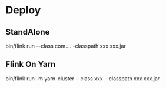 # Deploy
## StandAlone
bin/flink run --class com.... -classpath xxx xxx.jar
## Flink On Yarn
bin/flink run -m yarn-cluster --class xxx --classpath xxx xxx.jar